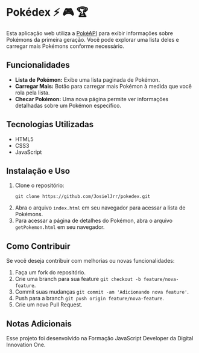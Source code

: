 # Pokédex :zap: :video_game: :trophy: 
Esta aplicação web utiliza a [PokéAPI](https://pokeapi.co/) para exibir informações sobre Pokémons da primeira geração. Você pode explorar uma lista deles e carregar mais Pokémons conforme necessário.

## Funcionalidades
- **Lista de Pokémon:** Exibe uma lista paginada de Pokémon.
- **Carregar Mais:** Botão para carregar mais Pokémon à medida que você rola pela lista.
- **Checar Pokémon:** Uma nova página permite ver informações detalhadas sobre um Pokémon específico.

## Tecnologias Utilizadas
- HTML5
- CSS3
- JavaScript

## Instalação e Uso
1. Clone o repositório:
   ```
   git clone https://github.com/JosielJrr/pokedex.git
   ```
2. Abra o arquivo `index.html` em seu navegador para acessar a lista de Pokémons.
3. Para acessar a página de detalhes do Pokémon, abra o arquivo `getPokemon.html` em seu navegador.

## Como Contribuir
Se você deseja contribuir com melhorias ou novas funcionalidades:
1. Faça um fork do repositório.
2. Crie uma branch para sua feature `git checkout -b feature/nova-feature`.
3. Commit suas mudanças `git commit -am 'Adicionando nova feature'`.
4. Push para a branch `git push origin feature/nova-feature`.
5. Crie um novo Pull Request.

## Notas Adicionais
Esse projeto foi desenvolvido na Formação JavaScript Developer da Digital Innovation One.
